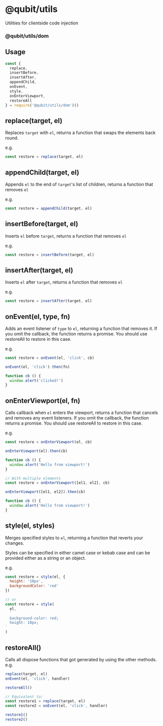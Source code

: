 # @qubit/utils

Utilities for clientside code injection

### @qubit/utils/dom

## Usage

```js
const {
  replace,
  insertBefore,
  insertAfter,
  appendChild,
  onEvent,
  style,
  onEnterViewport,
  restoreAll
} = require('@qubit/utils/dom')()
```

## replace(target, el)

Replaces `target` with `el`, returns a function that swaps the elements back round.

e.g.

```js
const restore = replace(target, el)
```

## appendChild(target, el)

Appends `el` to the end of `target`'s list of children, returns a function that removes `el`

e.g.

```js
const restore = appendChild(target, el)
```

## insertBefore(target, el)

Inserts `el` before `target`, returns a function that removes `el`

e.g.

```js
const restore = insertBefore(target, el)
```

## insertAfter(target, el)

Inserts `el` after `target`, returns a function that removes `el`

e.g.

```js
const restore = insertAfter(target, el)
```

## onEvent(el, type, fn)

Adds an event listener of `type` to `el`, returning a function that removes it. If you omit the callback, the function returns a promise. You should use restoreAll to restore in this case.

e.g.

```js
const restore = onEvent(el, 'click', cb)

onEvent(el, 'click').then(fn)

function cb () {
  window.alert('clicked!')
}
```

## onEnterViewport(el, fn)

Calls callback when `el` enters the viewport, returns a function that cancels and removes any event listeners. If you omit the callback, the function returns a promise. You should use restoreAll to restore in this case.

e.g.

```js
const restore = onEnterViewport(el, cb)

onEnterViewport(el).then(cb)

function cb () {
  window.alert('Hello from viewport!')
}
```

```js
// With multiple elements
const restore = onEnterViewport([el1, el2], cb)

onEnterViewport([el1, el2]).then(cb)

function cb () {
  window.alert('Hello from viewport!')
}
```

## style(el, styles)

Merges specified styles to `el`, returning a function that reverts your changes.

Styles can be specified in either camel case or kebab case and can be provided either as a string or an object.

e.g.

```js
const restore = style(el, {
  height: '10px',
  backgroundColor: 'red'
})

// or
const restore = style(
  el,
  `
  background-color: red;
  height: 10px;
`
)
```

## restoreAll()

Calls all dispose functions that got generated by using the other methods.
e.g.

```js
replace(target, el)
onEvent(el, 'click', handler)

restoreAll()

// Equivalent to:
const restore1 = replace(target, el)
const restore2 = onEvent(el, 'click', handler)

restore1()
restore2()
```
